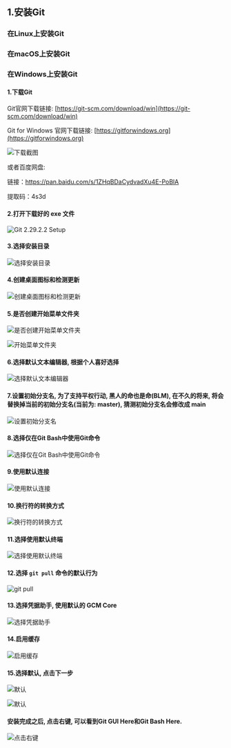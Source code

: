 ## 1.安装Git

### 在Linux上安装Git
### 在macOS上安装Git
### 在Windows上安装Git

#### 1.下载Git

Git官网下载链接: [https://git-scm.com/download/win](https://git-scm.com/download/win)

Git for Windows 官网下载链接: [https://gitforwindows.org](https://gitforwindows.org)

![下载截图](https://user-images.githubusercontent.com/27407218/100713127-c2e5b880-33ee-11eb-8ddb-96ad4b70d808.png)

或者百度网盘:

链接：https://pan.baidu.com/s/1ZHqBDaCydvadXu4E-PoBlA 

提取码：4s3d 

#### 2.打开下载好的 exe 文件

![Git 2.29.2.2 Setup](https://user-images.githubusercontent.com/27407218/100816284-bc078600-3480-11eb-96ba-2efb9410a875.png)


#### 3.选择安装目录

![选择安装目录](https://user-images.githubusercontent.com/27407218/100816699-a5156380-3481-11eb-9bf9-a928b0bb7278.png)

#### 4.创建桌面图标和检测更新

![创建桌面图标和检测更新](https://user-images.githubusercontent.com/27407218/100817295-d8a4bd80-3482-11eb-893e-ed296f374993.png)

#### 5.是否创建开始菜单文件夹

![是否创建开始菜单文件夹](https://user-images.githubusercontent.com/27407218/100819668-9631af80-3487-11eb-8510-d88656388cb3.png)

![开始菜单文件夹](https://user-images.githubusercontent.com/27407218/100830807-76a68100-349f-11eb-894e-2e919a792e44.png)

#### 6.选择默认文本编辑器, 根据个人喜好选择

![选择默认文本编辑器](https://user-images.githubusercontent.com/27407218/100820004-47384a00-3488-11eb-8939-086ade5316a1.png)


#### 7.设置初始分支名, 为了支持平权行动, 黑人的命也是命(BLM), 在不久的将来, 将会替换掉当前的初始分支名(当前为: master), 猜测初始分支名会修改成 main

![设置初始分支名](https://user-images.githubusercontent.com/27407218/100820625-8b781a00-3489-11eb-8bca-53e9bc553b8a.png)


#### 8.选择仅在Git Bash中使用Git命令

![选择仅在Git Bash中使用Git命令](https://user-images.githubusercontent.com/27407218/100821690-db57e080-348b-11eb-8ac1-6df796caf102.png)


#### 9.使用默认连接

![使用默认连接](https://user-images.githubusercontent.com/27407218/100823145-a436fe80-348e-11eb-9f6b-9844e7a0360b.png)

#### 10.换行符的转换方式

![换行符的转换方式](https://user-images.githubusercontent.com/27407218/100823147-a5682b80-348e-11eb-84a7-cc8558eb83e5.png)

#### 11.选择使用默认终端

![选择使用默认终端](https://user-images.githubusercontent.com/27407218/100823155-a8fbb280-348e-11eb-965d-ff52b8af24fa.png)

#### 12.选择 `git pull` 命令的默认行为

![git pull](https://user-images.githubusercontent.com/27407218/100823169-b0bb5700-348e-11eb-98a9-aa5942c4e090.png)

#### 13.选择凭据助手, 使用默认的 GCM Core

![选择凭据助手](https://user-images.githubusercontent.com/27407218/100823176-b3b64780-348e-11eb-8c02-bd7a8aa7414e.png)

#### 14.启用缓存

![启用缓存](https://user-images.githubusercontent.com/27407218/100823183-b6b13800-348e-11eb-94c2-6bdddf10373b.png)

#### 15.选择默认, 点击下一步

![默认](https://user-images.githubusercontent.com/27407218/100823193-badd5580-348e-11eb-9ed7-18a96506d691.png)

![默认](https://user-images.githubusercontent.com/27407218/100823195-bc0e8280-348e-11eb-9a5b-0eeb41f977c6.png)

#### 安装完成之后, 点击右键, 可以看到Git GUI Here和Git Bash Here.

![点击右键](https://user-images.githubusercontent.com/27407218/100824600-6edfe000-3491-11eb-9470-f94654157536.png)
